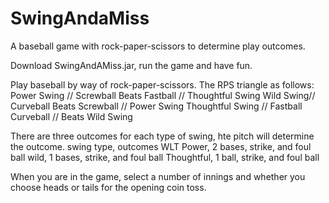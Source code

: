 # SwingAndaMiss
A baseball game with rock-paper-scissors to determine play outcomes.

Download SwingAndAMiss.jar, run the game and have fun.

Play baseball by way of rock-paper-scissors.
The RPS triangle as follows:
Power Swing // Screwball Beats Fastball // Thoughtful Swing
Wild Swing// Curveball Beats Screwball // Power Swing 
Thoughtful Swing // Fastball Curveball // Beats Wild Swing 


There are three outcomes for each type of swing, hte pitch will determine the outcome.
swing type, outcomes WLT
Power, 2 bases, strike, and foul ball
wild, 1 bases, strike, and foul ball
Thoughtful, 1 ball, strike, and foul ball

When you are in the game, select a number of innings and whether you choose heads or tails for the opening coin toss.
